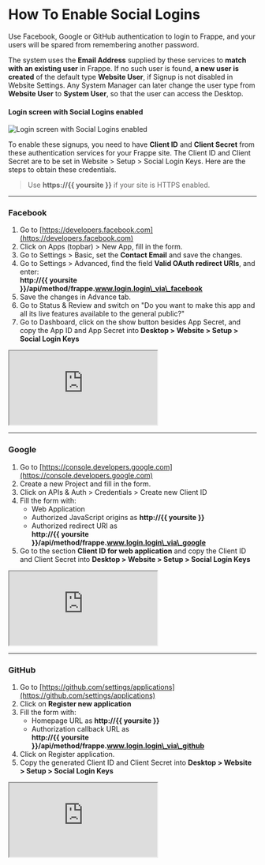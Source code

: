 # How To Enable Social Logins

Use Facebook, Google or GitHub authentication to login to Frappe, and your users will be spared from remembering another password.

The system uses the **Email Address** supplied by these services to **match with an existing user** in Frappe. If no such user is found, **a new user is created** of the default type **Website User**, if Signup is not disabled in Website Settings. Any System Manager can later change the user type from **Website User** to **System User**, so that the user can access the Desktop.

#### Login screen with Social Logins enabled
<img class="screenshot" alt="Login screen with Social Logins enabled" src="/docs/assets/img/social-logins.png">

To enable these signups, you need to have **Client ID** and **Client Secret** from these authentication services for your Frappe site. The Client ID and Client Secret are to be set in Website > Setup > Social Login Keys. Here are the steps to obtain these credentials.

> Use **https://{{ yoursite }}** if your site is HTTPS enabled.

---

### Facebook

1. Go to [https://developers.facebook.com](https://developers.facebook.com)
1. Click on Apps (topbar) > New App, fill in the form.
1. Go to Settings > Basic, set the **Contact Email** and save the changes.
1. Go to Settings > Advanced, find the field **Valid OAuth redirect URIs**, and enter:    
    **http://{{ yoursite }}/api/method/frappe.www.login.login\_via\_facebook**
1. Save the changes in Advance tab.
1. Go to Status & Review and switch on "Do you want to make this app and all its live features available to the general public?"
1. Go to Dashboard, click on the show button besides App Secret, and copy the App ID and App Secret into **Desktop > Website > Setup > Social Login Keys**

<div class="embed-responsive embed-responsive-16by9">
	<iframe src="https://www.youtube.com/embed/zC6Q6gIfiw8" class="embed-responsive-item" allowfullscreen></iframe>
</div>

---

### Google

1. Go to [https://console.developers.google.com](https://console.developers.google.com)
1. Create a new Project and fill in the form.
1. Click on APIs & Auth > Credentials > Create new Client ID
1. Fill the form with:
    - Web Application
    - Authorized JavaScript origins as **http://{{ yoursite }}**  
	- Authorized redirect URI as  
	    **http://{{ yoursite }}/api/method/frappe.www.login.login\_via\_google**
1. Go to the section **Client ID for web application** and copy the Client ID and Client Secret into **Desktop > Website > Setup > Social Login Keys**

<div class="embed-responsive embed-responsive-16by9">
  <iframe src="https://www.youtube.com/embed/w_EAttrE9sw" class="embed-responsive-item" allowfullscreen></iframe>
</div>

---

### GitHub

1. Go to [https://github.com/settings/applications](https://github.com/settings/applications)
1. Click on **Register new application**
1. Fill the form with:
    - Homepage URL as **http://{{ yoursite }}**  
	- Authorization callback URL as  
	    **http://{{ yoursite }}/api/method/frappe.www.login.login\_via\_github**
1. Click on Register application.
1. Copy the generated Client ID and Client Secret into **Desktop > Website > Setup > Social Login Keys**

<div class="embed-responsive embed-responsive-16by9">
	<iframe src="https://www.youtube.com/embed/bG71DxxkVjQ" class="embed-responsive-item" allowfullscreen></iframe>
</div>

<!-- markdown -->
